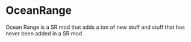 # OceanRange
Ocean Range is a SR mod that adds a ton of new stuff and stuff that has never been added in a SR mod
